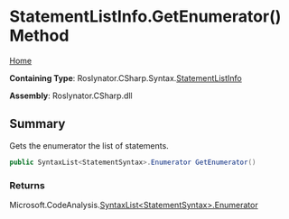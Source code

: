 <a name="_top"></a>

# StatementListInfo\.GetEnumerator\(\) Method

[Home](../../../../../README.md#_top)

**Containing Type**: Roslynator\.CSharp\.Syntax\.[StatementListInfo](../README.md#_top)

**Assembly**: Roslynator\.CSharp\.dll

## Summary

Gets the enumerator the list of statements\.

```csharp
public SyntaxList<StatementSyntax>.Enumerator GetEnumerator()
```

### Returns

Microsoft\.CodeAnalysis\.[SyntaxList\<StatementSyntax>.Enumerator](https://docs.microsoft.com/en-us/dotnet/api/microsoft.codeanalysis.syntaxlist-1.enumerator)

